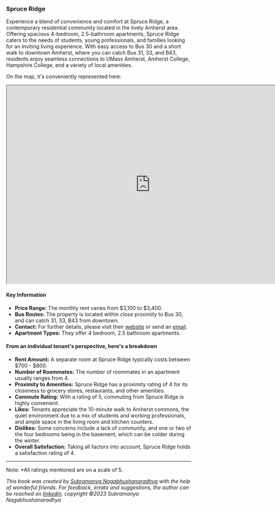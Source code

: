 ### Spruce Ridge
Experience a blend of convenience and comfort at Spruce Ridge, a contemporary residential community located in the lively Amherst area. Offering spacious 4-bedroom, 2.5-bathroom apartments, Spruce Ridge caters to the needs of students, young professionals, and families looking for an inviting living experience. With easy access to Bus 30 and a short walk to downtown Amherst, where you can catch Bus 31, 33, and B43, residents enjoy seamless connections to UMass Amherst, Amherst College, Hampshire College, and a variety of local amenities.

On the map, it's conveniently represented here:
<div class="responsive-container">
    <iframe src="https://www.google.com/maps/d/embed?mid=1ZuPtccVrH6zK7M7rUm_tvPjXHGK-8W4&ehbc=2E312F" width="780" height="540"></iframe>
</div>

#### Key Information
- **Price Range:** The monthly rent varies from $3,100 to $3,400.
- **Bus Routes:** The property is located within close proximity to Bus 30, and can catch 31, 33, B43 from downtown.
- **Contact:** For further details, please visit their [website](https://www.spruceridgeamherst.com/) or send an [email](showings@413lease.com).
- **Apartment Types:** They offer 4 bedroom, 2.5 bathroom apartments.

#### From an individual tenant's perspective, here's a breakdown
- **Rent Amount:** A separate room at Spruce Ridge typically costs between $700 - $800.
- **Number of Roommates:** The number of roommates in an apartment usually ranges from 4.
- **Proximity to Amenities:** Spruce Ridge has a proximity rating of 4 for its closeness to grocery stores, restaurants, and other amenities.
- **Commute Rating:** With a rating of 5, commuting from Spruce Ridge is highly convenient.
- **Likes:** Tenants appreciate the 10-minute walk to Amherst commons, the quiet environment due to a mix of students and working professionals, and ample space in the living room and kitchen counters.
- **Dislikes:** Some concerns include a lack of community, and one or two of the four bedrooms being in the basement, which can be colder during the winter.
- **Overall Satisfaction:** Taking all factors into account, Spruce Ridge holds a satisfaction rating of 4.

---
Note: 
*All ratings mentioned are on a scale of 5.

*This book was created by [Subramanya Nagabhushanaradhya](https://subramanya.ai) with the help of wonderful friends. For feedback, errata and suggestions, the author can be reached on [linkedin](https://www.linkedin.com/in/nsubramanya). copyright ©2023 Subramanya Nagabhushanaradhya*